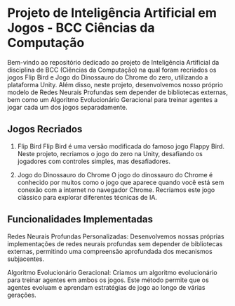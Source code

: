 # Projeto de Inteligência Artificial em Jogos - BCC Ciências da Computação
Bem-vindo ao repositório dedicado ao projeto de Inteligência Artificial da disciplina de BCC (Ciências da Computação) na qual foram recriados os jogos Flip Bird e Jogo do Dinossauro do Chrome do zero, utilizando a plataforma Unity. Além disso, neste projeto, desenvolvemos nosso próprio modelo de Redes Neurais Profundas sem depender de bibliotecas externas, bem como um Algoritmo Evolucionário Geracional para treinar agentes a jogar cada um dos jogos separadamente.

## Jogos Recriados
1. Flip Bird
Flip Bird é uma versão modificada do famoso jogo Flappy Bird. Neste projeto, recriamos o jogo do zero na Unity, desafiando os jogadores com controles simples, mas desafiadores.

2. Jogo do Dinossauro do Chrome
O jogo do dinossauro do Chrome é conhecido por muitos como o jogo que aparece quando você está sem conexão com a internet no navegador Chrome. Recriamos este jogo clássico para explorar diferentes técnicas de IA.

## Funcionalidades Implementadas
Redes Neurais Profundas Personalizadas: Desenvolvemos nossas próprias implementações de redes neurais profundas sem depender de bibliotecas externas, permitindo uma compreensão aprofundada dos mecanismos subjacentes.

Algoritmo Evolucionário Geracional: Criamos um algoritmo evolucionário para treinar agentes em ambos os jogos. Este método permite que os agentes evoluam e aprendam estratégias de jogo ao longo de várias gerações.
